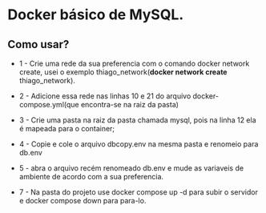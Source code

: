 # Docker básico de MySQL.

## Como usar? 

* 1 - Crie uma rede da sua preferencia com o comando docker network create,  usei o exemplo thiago_network(<b>docker network create</b> thiago_network).

* 2 - Adicione essa rede nas linhas 10 e 21 do arquivo docker-compose.yml(que encontra-se na raiz da pasta)

* 3 - Crie uma pasta na raiz da pasta chamada mysql, pois na linha 12 ela é mapeada para o container;

* 4 - Copie e cole o arquivo dbcopy.env na mesma pasta e renomeio para db.env

* 5 - abra o arquivo recém renomeado db.env e mude as variaveis de ambiente de acordo com a sua preferencia.

* 7 - Na pasta do projeto use docker compose up -d para subir o servidor e docker compose down para para-lo.